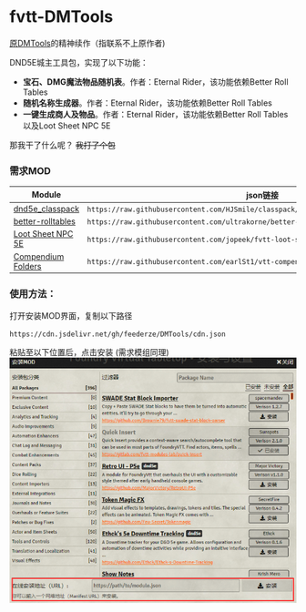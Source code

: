 # fvtt-DMTools

[原DMTools](https://github.com/GreenPan/DMTools)的精神续作（指联系不上原作者)


DND5E城主工具包，实现了以下功能：
- **宝石、DMG魔法物品随机表**。作者：Eternal Rider，该功能依赖Better Roll Tables
- **随机名称生成器**。作者：Eternal Rider，该功能依赖Better Roll Tables
- **一键生成商人及物品**。作者：Eternal Rider，该功能依赖Better Roll Tables 以及Loot Sheet NPC 5E

那我干了什么呢？ <strike>我打了个包</strike>

### 需求MOD
|Module|json链接
|-|-|
|[dnd5e_classpack](https://github.com/HJSmile/classpack)|```https://raw.githubusercontent.com/HJSmile/classpack/master/dnd5e_classpack/module.json```|
|[better-rolltables](https://github.com/ultrakorne/better-rolltables)|```https://raw.githubusercontent.com/ultrakorne/better-rolltables/master/module.json```|
|[Loot Sheet NPC 5E](https://github.com/jopeek/fvtt-loot-sheet-npc-5e)|```https://raw.githubusercontent.com/jopeek/fvtt-loot-sheet-npc-5e/master/module.json```|
|[Compendium Folders](https://github.com/earlSt1/vtt-compendium-folders)|```https://raw.githubusercontent.com/earlSt1/vtt-compendium-folders/master/module.json```|

### 使用方法：  
打开安装MOD界面，复制以下路径

    https://cdn.jsdelivr.net/gh/feederze/DMTools/cdn.json


粘贴至以下位置后，点击安装
(需求模组同理)
![MODPanel](./MODPanel.png)
